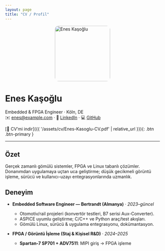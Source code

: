 ```yaml
---
layout: page
title: "CV / Profil"
---
```


<img src="{{ '/assets/img/me.jpg' | relative_url }}" alt="Enes Kaşoğlu" width="180" style="border-radius:12px;display:block;margin:0 auto 10px;" />

# Enes Kaşoğlu
Embedded & FPGA Engineer · Köln, DE  
✉️ enes@example.com · 🔗 [LinkedIn](https://www.linkedin.com/in/eneskasoglu) · 💻 [GitHub](https://github.com/eneskasoglu)

[📄 CV’mi indir]({{ '/assets/cv/Enes-Kasoglu-CV.pdf' | relative_url }}){: .btn .btn-primary }

---

## Özet
Gerçek zamanlı gömülü sistemler, FPGA ve Linux tabanlı çözümler. Donanımdan uygulamaya uçtan uca geliştirme; düşük gecikmeli görüntü işleme, sürücü ve kullanıcı-uzayı entegrasyonlarında uzmanlık.

## Deneyim
- **Embedded Software Engineer — Bertrandt (Almanya)** · *2023–güncel*  
  - Otomotiv/rail projeleri (konvertör testleri, B7 serisi Aux-Converter).  
  - ASPICE uyumlu geliştirme; C/C++ ve Python araç/test akışları.  
  - Gömülü Linux, sürücü & uygulama entegrasyonu, dokümantasyon.

- **FPGA / Görüntü İşleme (Staj & Kişisel R&D)** · *2024–2025*  
  - **Spartan-7 SP701 + ADV7511**: MIPI giriş → FPGA işleme
